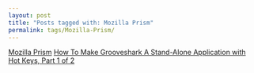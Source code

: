 ```yaml
---
layout: post
title: "Posts tagged with: Mozilla Prism"
permalink: tags/Mozilla-Prism/
---
```

[Mozilla Prism](/2012/01/mozilla-prism)
[How To Make Grooveshark A Stand-Alone Application with Hot Keys, Part 1 of 2](/2011/08/how-to-make-grooveshark-stand-alone)
